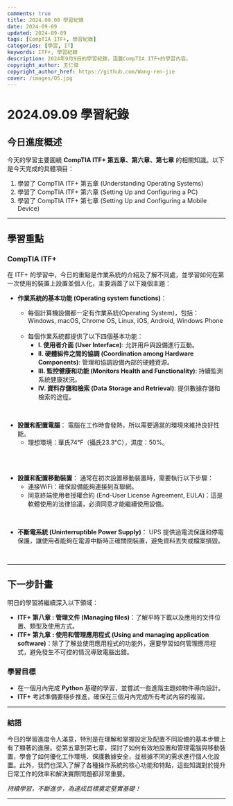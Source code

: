 ```yaml
---
comments: true
title: 2024.09.09 學習紀錄
date: 2024-09-09
updated: 2024-09-09
tags: [CompTIA ITF+, 學習紀錄]
categories: [學習, IT]
keywords: ITF+, 學習紀錄
description: 2024年9月9日的學習紀錄，涵蓋CompTIA ITF+的學習內容。
copyright_author: 王仁傑
copyright_author_href: https://github.com/Wang-ren-jie
cover: /images/OS.jpg
---
```


# 2024.09.09 學習紀錄

## 今日進度概述

今天的學習主要圍繞 **CompTIA ITF+ 第五章、第六章、第七章** 的相關知識。以下是今天完成的具體項目：

1. 學習了 CompTIA ITF+ 第五章 (Understanding Operating Systems)
2. 學習了 CompTIA ITF+ 第六章 (Setting Up and Configuring a PC)
3. 學習了 CompTIA ITF+ 第七章 (Setting Up and Configuring a Mobile Device)


---

## 學習重點

### CompTIA ITF+

在 ITF+ 的學習中，今日的重點是作業系統的介紹及了解不同處，並學習如何在第一次使用的裝置上設置並個人化，主要涵蓋了以下幾個主題：

- **作業系統的基本功能 (Operating system functions\)**：

    -  每個計算機設備都一定有作業系統(Operating System)，包括：
    Windows, macOS, Chrome OS, Linux, iOS, Android, Windows Phone
    </br>

    - 每個作業系統都提供了以下四個基本功能：
        - **I.   使用者介面 (User Interface\)**: 允許用戶與設備進行互動。
        - **II.  硬體組件之間的協調 (Coordination among Hardware Components\)**: 管理和協調設備內部的硬體資源。
        - **III. 監控健康和功能 (Monitors Health and Functionality\)**: 持續監測系統健康狀況。
        - **IV.  資料存儲和檢索 (Data Storage and Retrieval\)**: 提供數據存儲和檢索的途徑。
</br>

- **設置和配置電腦**：
電腦在工作時會發熱，所以需要適當的環境來維持良好性能。
    - 理想環境：華氏74°F（攝氏23.3°C），濕度：50%。
<br>
<br>

- **設置和配置移動裝置**：
    通常在初次設置移動裝置時，需要執行以下步驟：
    - 連接WiFi：確保設備能夠連接到互聯網。
    - 同意終端使用者授權合約 (End-User License Agreement, EULA)：這是軟體使用的法律協議，必須同意才能繼續使用設備。
</br>

- **不斷電系統 (Uninterruptible Power Supply\)**：
UPS 提供過電流保護和停電保護，讓使用者能夠在電源中斷時正確關閉裝置，避免資料丟失或檔案損毀。
</br>

---

## 下一步計畫

明日的學習將繼續深入以下領域：

- **ITF+ 第八章 : 管理文件 (Managing files\)**：了解平時下載以及應用的文件位置、類型及使用方式。
- **ITF+ 第九章 : 使用和管理應用程式 (Using and managing application software\)**：除了了解並使用應用程式的功能外，還要學習如何管理應用程式，避免發生不可控的情況導致電腦出錯。

### 學習目標

- 在一個月內完成 **Python** 基礎的學習，並嘗試一些進階主題如物件導向設計。
- **ITF+** 考試準備要穩步推進，確保在三個月內完成所有考試內容的複習。

---

### 結語

今日的學習進度令人滿意，特別是在理解和掌握設定及配置不同設備的基本步驟上有了顯著的進展。從第五章到第七章，探討了如何有效地設置和管理電腦與移動裝置，學會了如何優化工作環境、保護數據安全，並根據不同的需求進行個人化設置。此外，我們也深入了解了各種操作系統的核心功能和特點，這些知識對於提升日常工作的效率和解決實際問題都非常重要。

_持續學習，不斷進步，為達成目標奠定堅實基礎！_

---
